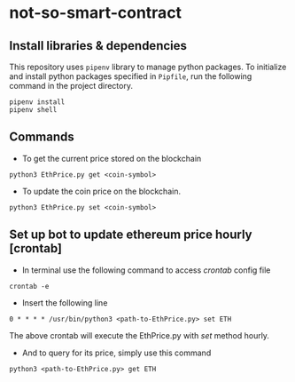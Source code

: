 # not-so-smart-contract

## Install libraries & dependencies

This repository uses ```pipenv``` library to manage python packages.
To initialize and install python packages specified in ```Pipfile```, run the following command in the project directory.
```
pipenv install
pipenv shell
```

## Commands

- To get the current price stored on the blockchain
```
python3 EthPrice.py get <coin-symbol>
```
- To update the coin price on the blockchain.
```
python3 EthPrice.py set <coin-symbol>
```

## Set up bot to update ethereum price hourly [crontab]

- In terminal use the following command to access *crontab* config file
```
crontab -e
```
- Insert the following line
```
0 * * * * /usr/bin/python3 <path-to-EthPrice.py> set ETH
```
The above crontab will execute the EthPrice.py with *set* method hourly.
- And to query for its price, simply use this command
```
python3 <path-to-EthPrice.py> get ETH
```